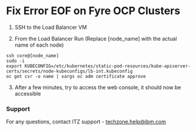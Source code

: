 # Fix Error EOF on Fyre OCP Clusters  

1.  SSH to the Load Balancer VM  

2.  From the Load Balancer Run (Replace [node_name] with the actual name of each node)  

`ssh core@[node_name] `  
`sudo -i `  
`export KUBECONFIG=/etc/kubernetes/static-pod-resources/kube-apiserver-certs/secrets/node-kubeconfigs/lb-int.kubeconfig `  
`oc get csr -o name | xargs oc adm certificate approve `  

3. After a few minutes, try to access the web console, it should now be accessible  

### Support

For any questions, contact ITZ support - techzone.help@ibm.com
